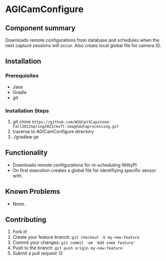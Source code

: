 # AGICamConfigure

## Component summary
Downloads remote configurations from database and schedules when the next capture sessions will occur. Also creats local global file for camera ID.

## Installation

### Prerequisites

- Java
- Gradle
- git

### Installation Steps

1. git clone `https://github.com/WSUCptSCapstone-Fall2022Spring2023/msft-imagedataprocessing.git`
2. traverse to AGICamConfigure directory
3. ./gradlew jar

## Functionality

- Downloads remote configurations for re-scheduling WittyPI
- On first execution creates a global file for identifiying specific sensor with.

## Known Problems

- None.

## Contributing

1. Fork it!
2. Create your feature branch: `git checkout -b my-new-feature`
3. Commit your changes: `git commit -am 'Add some feature'`
4. Push to the branch: `git push origin my-new-feature`
5. Submit a pull request :D
